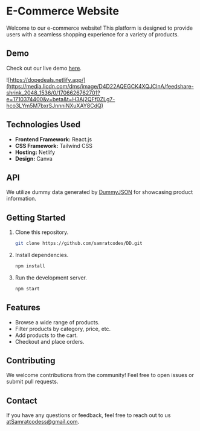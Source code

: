 # E-Commerce Website

Welcome to our e-commerce website! This platform is designed to provide users with a seamless shopping experience for a variety of products.

## Demo

Check out our live demo [here](https://lnkd.in/dJ2KC3F7).

![https://dopedeals.netlify.app/](https://media.licdn.com/dms/image/D4D22AQEGCK4XQJClnA/feedshare-shrink_2048_1536/0/1706626762701?e=1710374400&v=beta&t=H3Aj2QFf0ZLg7-hco3LYm5M7bxrSJnnniNXuXAY8CdQ)



## Technologies Used

- **Frontend Framework:** React.js
- **CSS Framework:** Tailwind CSS
- **Hosting:** Netlify
- **Design:** Canva

## API

We utilize dummy data generated by [DummyJSON](https://dummyjson.com/) for showcasing product information.

## Getting Started

1. Clone this repository.
   ```bash
   git clone https://github.com/samratcodes/DD.git

2. Install dependencies.
   ```bash
   npm install


3. Run the development server.
      ```bash
      npm start

## Features
- Browse a wide range of products.
- Filter products by category, price, etc.
- Add products to the cart.
- Checkout and place orders.

## Contributing
We welcome contributions from the community! Feel free to open issues or submit pull requests.


## Contact
If you have any questions or feedback, feel free to reach out to us atSamratcodess@gmail.com.
